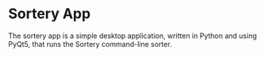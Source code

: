 <h1>Sortery App</h1>

The sortery app is a simple desktop application, written in Python and using PyQt5, that runs the Sortery command-line sorter.
